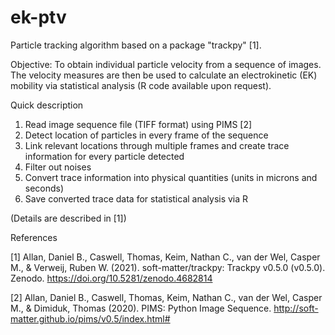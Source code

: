 # ek-ptv
Particle tracking algorithm based on a package "trackpy" [1].

Objective: To obtain individual particle velocity from a sequence of images. The velocity measures are then be used to calculate an electrokinetic (EK) mobility via statistical analysis (R code available upon request).

Quick description

1) Read image sequence file (TIFF format) using PIMS [2]
2) Detect location of particles in every frame of the sequence
3) Link relevant locations through multiple frames and create trace information for every particle detected
4) Filter out noises
5) Convert trace information into physical quantities (units in microns and seconds)
6) Save converted trace data for statistical analysis via R

(Details are described in [1])

References

[1] Allan, Daniel B., Caswell, Thomas, Keim, Nathan C., van der Wel, Casper M., & Verweij, Ruben W. (2021). soft-matter/trackpy: Trackpy v0.5.0 (v0.5.0). Zenodo. https://doi.org/10.5281/zenodo.4682814

[2] Allan, Daniel B., Caswell, Thomas, Keim, Nathan C., van der Wel, Casper M., & Dimiduk, Thomas (2020). PIMS: Python Image Sequence. http://soft-matter.github.io/pims/v0.5/index.html#
